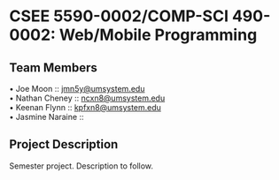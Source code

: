 # CSEE 5590-0002/COMP-SCI 490-0002: Web/Mobile Programming

## Team Members
•	Joe Moon :: jmn5y@umsystem.edu <br>
•	Nathan Cheney :: ncxn8@umsystem.edu <br>
•	Keenan Flynn :: kpfxn8@umsystem.edu <br>
•	Jasmine Naraine ::  <br>

## Project Description
Semester project.  Description to follow.
